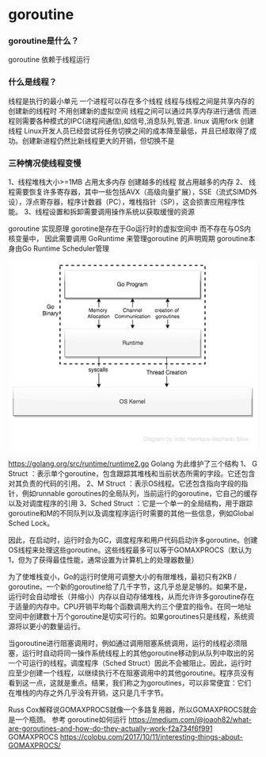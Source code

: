 # goroutine

### goroutine是什么？
goroutine 依赖于线程运行
### 什么是线程？ 
线程是执行的最小单元  一个进程可以存在多个线程 线程与线程之间是共享内存的 创建新的线程时 不用创建新的虚拟空间 线程之间可以通过共享内存进行通信 而进程则需要各种模式的IPC(进程间通信),如信号,消息队列,管道.
linux 调用fork 创建线程
Linux开发人员已经尝试将任务切换之间的成本降至最低，并且已经取得了成功。创建新进程仍然比新线程更大的开销，但切换不是 

### 三种情况使线程变慢
1、线程堆栈大小>=1MB 占用太多内存 创建越多的线程 就占用越多的内存
2、 线程需要恢复许多寄存器，其中一些包括AVX（高级向量扩展），SSE（流式SIMD外设），浮点寄存器，程序计数器（PC），堆栈指针（SP），这会损害应用程序性能。
3、线程设置和拆卸需要调用操作系统以获取缓慢的资源

goroutine 实现原理
gorotine是存在于Go运行时的虚拟空间中 而不存在与OS内核变量中， 因此需要调用 GoRuntime 来管理goroutine 的声明周期 
goroutine本身由Go Runtime Scheduler管理

![](image/goroutine1.png)


https://golang.org/src/runtime/runtime2.go
Golang 为此维护了三个结构
1、 G Struct  ：表示单个goroutine，包含跟踪其堆栈和当前状态所需的字段。它还包含对其负责的代码的引用。
2、M Struct  ：表示OS线程。它还包含指向字段的指针，例如runnable goroutines的全局队列，当前运行的goroutine，它自己的缓存以及对调度程序的引用
3、Sched Struct  ：它是一个单一的全局结构，用于跟踪goroutine和M的不同队列以及调度程序运行时需要的其他一些信息，例如Global Sched Lock。


因此，在启动时，运行时会为GC，调度程序和用户代码启动许多goroutine。创建OS线程来处理这些goroutine。这些线程最多可以等于GOMAXPROCS（默认为1，但为了获得最佳性能，通常设置为计算机上的处理器数量）


为了使堆栈变小，Go的运行时使用可调整大小的有限堆栈，最初只有2KB / goroutine。一个新的goroutine给了几千字节，这几乎总是足够的。如果不是，运行时会自动增长（并缩小）内存以自动存储堆栈，从而允许许多goroutine存在于适量的内存中。CPU开销平均每个函数调用大约三个便宜的指令。在同一地址空间中创建数十万个goroutine是切实可行的。如果goroutines只是线程，系统资源将以更小的数量运行。


当goroutine进行阻塞调用时，例如通过调用阻塞系统调用，运行的线程必须阻塞，运行时自动将同一操作系统线程上的其他goroutine移动到从队列中取出的另一个可运行的线程。调度程序（Sched Struct）因此不会被阻止。因此，运行时应至少创建一个线程，以继续执行不在阻塞调用中的其他goroutine。程序员没有看到这一点，这就是重点。结果，我们称之为goroutines，可以非常便宜：它们在堆栈的内存之外几乎没有开销，这只是几千字节。

Russ Cox解释说GOMAXPROCS就像一个多路复用器，所以GOMAXPROCS就会是一个瓶颈。
参考
goroutine如何运行 
https://medium.com/@joaoh82/what-are-goroutines-and-how-do-they-actually-work-f2a734f6f991
GOMAXPROCS
https://colobu.com/2017/10/11/interesting-things-about-GOMAXPROCS/